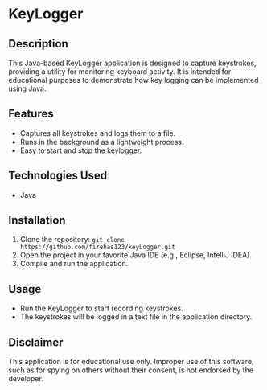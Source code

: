 # KeyLogger

## Description
This Java-based KeyLogger application is designed to capture keystrokes, providing a utility for monitoring keyboard activity. It is intended for educational purposes to demonstrate how key logging can be implemented using Java.

## Features
- Captures all keystrokes and logs them to a file.
- Runs in the background as a lightweight process.
- Easy to start and stop the keylogger.

## Technologies Used
- Java

## Installation
1. Clone the repository: `git clone https://github.com/firehas123/keyLogger.git`
2. Open the project in your favorite Java IDE (e.g., Eclipse, IntelliJ IDEA).
3. Compile and run the application.

## Usage
- Run the KeyLogger to start recording keystrokes.
- The keystrokes will be logged in a text file in the application directory.

## Disclaimer
This application is for educational use only. Improper use of this software, such as for spying on others without their consent, is not endorsed by the developer.

